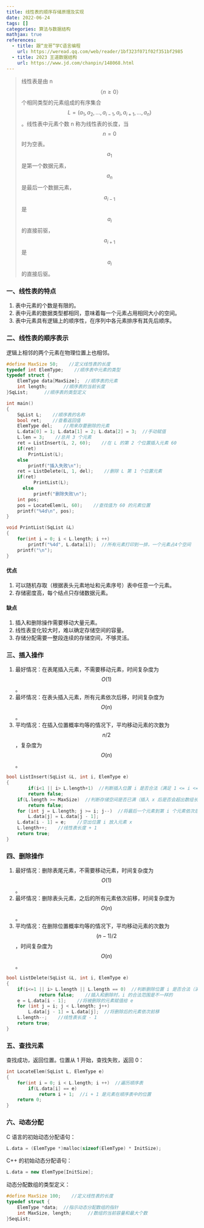 ```yaml
---
title: 线性表的顺序存储原理及实现
date: 2022-06-24
tags: []
categories: 算法与数据结构
mathjax: true
references:
  - title: 跟“龙哥”学C语言编程
    url: https://weread.qq.com/web/reader/1bf323f071f02f351bf2985  
  - title: 2023 王道数据结构
    url: https://www.jd.com/chanpin/148068.html
---
```


> 线性表是由 n$$（n \geq 0）$$个相同类型的元素组成的有序集合$$L =\left( a_{1},a_{2},\ldots ,a_{i-1},a_{i},a_{i+1},\ldots ,a_{n}\right)$$。线性表中元素个数 n 称为线性表的长度，当$$n = 0$$时为空表。$$a_{1}$$是第一个数据元素，$$a_{n}$$是最后一个数据元素，$$a_{i-1}$$是$$a_{i}$$的直接前驱，$$a_{i+1}$$是$$a_{i}$$的直接后驱。

<!--more-->

### 一、线性表的特点

1.  表中元素的个数是有限的。
2.  表中元素的数据类型都相同，意味着每一个元素占用相同大小的空间。
3.  表中元素具有逻辑上的顺序性，在序列中各元素排序有其先后顺序。

### 二、线性表的顺序表示

逻辑上相邻的两个元素在物理位置上也相邻。

```cpp
#define MaxSize 50;    //定义线性表的长度
typedef int ElemType;    //顺序表中元素的类型
typedef struct {
  	ElemType data[MaxSize];  //顺序表的元素
  	int length;      //顺序表的当前长度
}SqList;      //顺序表的类型定义

int main()
{
  	SqList L;    //顺序表的名称
  	bool ret;    //查看返回值
  	ElemType del;    //用来存要删除的元素
  	L.data[0] = 1; L.data[1] = 2; L.data[2] = 3;  //手动赋值
  	L.len = 3;    //总共 3 个元素
  	ret = ListInsert(L, 2, 60);    //在 L 的第 2 个位置插入元素 60
  	if(ret)
      	PrintList(L);
  	else
      	printf("插入失败\n");
  	ret = ListDelete(L, 1, del);    //删除 L 第 1 个位置元素
    if(ret)
          PrintList(L);
      else
          printf("删除失败\n");
  	int pos;
  	pos = LocateElem(L, 60);    //查找值为 60 的元素位置
  	printf("%4d\n", pos);
}

void PrintList(SqList &L)
{
  	for(int i = 0; i < L.length; i ++)
      	printf("%4d", L.data[i]);  //所有元素打印到一排，一个元素占4个空间
  	printf("\n");
}
```

#### 优点

1.  可以随机存取（根据表头元素地址和元素序号）表中任意一个元素。
2.  存储密度高，每个结点只存储数据元素。

#### 缺点

1.  插入和删除操作需要移动大量元素。
2.  线性表变化较大时，难以确定存储空间的容量。
3.  存储分配需要一整段连续的存储空间，不够灵活。

### 三、插入操作

1.   最好情况：在表尾插入元素，不需要移动元素，时间复杂度为$$O(1)$$。
2.   最坏情况：在表头插入元素，所有元素依次后移，时间复杂度为$$O(n)$$。
3.   平均情况：在插入位置概率均等的情况下，平均移动元素的次数为$$n/2$$，复杂度为$$O(n)$$。

```cpp
bool ListInsert(SqList &L, int i, ElemType e)
{
		if(i<1 || i> L.length+1)  //判断插入位置 i 是否合法（满足 1 <= i <= len+1）
      	return false;
    if(L.length >= MaxSize)  //判断存储空间是否已满（插入 x 后是否会超出数组长度）
      	return false;
    for (int j = L.length; j >= i; j--)  //将最后一个元素到第 i 个元素依次后移一位
        L.data[j] = L.data[j - 1];
    L.data[i - 1] = e;    //空出位置 i 放入元素 x
    L.length++;    //线性表长度 + 1
  	return true;
}
```

### 四、删除操作

1.   最好情况：删除表尾元素，不需要移动元素，时间复杂度为$$O(1)$$。
2.   最坏情况：删除表头元素，之后的所有元素依次前移，时间复杂度为$$O(n)$$。
3.   平均情况：在删除位置概率均等的情况下，平均移动元素的次数为$$(n-1)/2$$，时间复杂度为$$O(n)$$。

```cpp
bool ListDelete(SqList &L, int i, ElemType e)
{
    if(i<=1 || i> L.length || L.length == 0)  //判断删除位置 i 是否合法（满足 1 <= i <= len），且顺序表不能为0
            return false;    //插入和删除时，i 的合法范围是不一样的
    e = L.data[i - 1];    //将被删除的元素赋值给 e
    for (int j = i; j < L.length; j++)
        L.data[j - 1] = L.data[j];  //将删除后的元素依次前移
    L.length--;    //线性表长度 - 1
  	return true;
}
```

### 五、查找元素

查找成功，返回位置。位置从 1 开始，查找失败，返回 0：

```cpp
int LocateElem(SqList L, ElemType e)
{
  	for(int i = 0; i < L.length; i ++)  //遍历顺序表
      	if(L.data[i] == e)
          	return i + 1;  //i + 1 是元素在顺序表中的位置
  	return 0;
}
```

### 六、动态分配

C 语言的初始动态分配语句：

```c
L.data = (ElemType *)malloc(sizeof(ElemType) * InitSize);
```

C++ 的初始动态分配语句：

```cpp
L.data = new ElemType[InitSize];
```

动态分配数组的类型定义：

```cpp
#define MaxSize 100;    //定义线性表的长度
typedef struct {
  	ElemType *data;  //指示动态分配数组的指针
  	int MaxSize, length;      //数组的当前容量和最大个数
}SeqList;     
```

